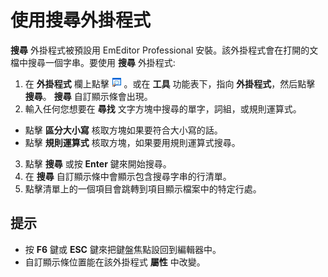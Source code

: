 # 使用搜尋外掛程式

**搜尋** 外掛程式被預設用 EmEditor Professional 安裝。該外掛程式會在打開的文檔中搜尋一個字串。要使用 **搜尋** 外掛程式:

1. 在 **外掛程式** 欄上點擊 **![Search](../../images/plugin_search.png)** 。或在 **工具** 功能表下，指向 **外掛程式**，然后點擊 **搜尋**。 **搜尋** 自訂顯示條會出現。
2. 輸入任何您想要在 **尋找** 文字方塊中搜尋的單字，詞組，或規則運算式。

- 點擊 **區分大小寫** 核取方塊如果要符合大小寫的話。
- 點擊 **規則運算式** 核取方塊，如果要用規則運算式搜尋。
3. 點擊 **搜尋** 或按 **Enter** 鍵來開始搜尋。
4. 在 **搜尋** 自訂顯示條中會顯示包含搜尋字串的行清單。
5. 點擊清單上的一個項目會跳轉到項目顯示檔案中的特定行處。

## 提示

- 按 **F6** 鍵或 **ESC** 鍵來把鍵盤焦點設回到編輯器中。
- 自訂顯示條位置能在該外掛程式 **屬性** 中改變。

